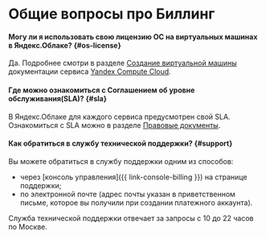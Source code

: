 # Общие вопросы про Биллинг

#### Могу ли я использовать свою лицензию ОС на виртуальных машинах в Яндекс.Облаке? {#os-license}

Да. Подробнее смотри в разделе [Создание виртуальной машины](../../compute/operations/vm-create/create-linux-vm.md) документации сервиса [Yandex Compute Cloud](../../compute/).

#### Где можно ознакомиться с Соглашением об уровне обслуживания(SLA)? {#sla}

В Яндекс.Облаке для каждого сервиса предусмотрен свой SLA. Ознакомиться с SLA можно в разделе [Правовые документы](https://yandex.ru/legal/cloud_sla/).

#### Как обратиться в службу технической поддержки? {#support}
Вы можете обратиться в службу поддержки одним из способов:
- через [консоль управления]({{ link-console-billing }}) на странице поддержки;
- по электронной почте (адрес почты указан в приветственном письме, которое вы получили при создании платежного аккаунта).


Служба технической поддержки отвечает за запросы с 10 до 22 часов по Москве.

